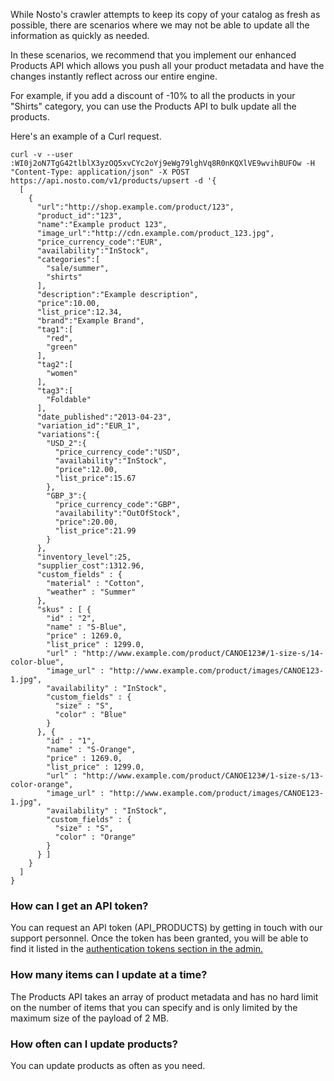 While Nosto's crawler attempts to keep its copy of your catalog as fresh as possible, there are scenarios where we may not be able to update all the information as quickly as needed.

In these scenarios, we recommend that you implement our enhanced Products API which allows you push all your product metadata and have the changes instantly reflect across our entire engine.

For example, if you add a discount of -10% to all the products in your "Shirts" category, you can use the Products API to bulk update all the products.

Here's an example of a Curl request.

```
curl -v --user :WI0j2oN7TgG42tlblX3yzOQ5xvCYc2oYj9eWg79lghVq8R0nKQXlVE9wvihBUFOw -H "Content-Type: application/json" -X POST https://api.nosto.com/v1/products/upsert -d '{  
  [
    {
      "url":"http://shop.example.com/product/123",
      "product_id":"123",
      "name":"Example product 123",
      "image_url":"http://cdn.example.com/product_123.jpg",
      "price_currency_code":"EUR",
      "availability":"InStock",
      "categories":[
        "sale/summer",
        "shirts"
      ],
      "description":"Example description",
      "price":10.00,
      "list_price":12.34,
      "brand":"Example Brand",
      "tag1":[
        "red",
        "green"
      ],
      "tag2":[
        "women"
      ],
      "tag3":[
        "Foldable"
      ],
      "date_published":"2013-­04-­23",
      "variation_id":"EUR_1",
      "variations":{
        "USD_2":{
          "price_currency_code":"USD",
          "availability":"InStock",
          "price":12.00,
          "list_price":15.67
        },
        "GBP_3":{
          "price_currency_code":"GBP",
          "availability":"OutOfStock",
          "price":20.00,
          "list_price":21.99
        }
      },
      "inventory_level":25,
      "supplier_cost":1312.96,
      "custom_fields" : {
        "material" : "Cotton",
        "weather" : "Summer"
      },
      "skus" : [ {
        "id" : "2",
        "name" : "S-Blue",
        "price" : 1269.0,
        "list_price" : 1299.0,
        "url" : "http://www.example.com/product/CANOE123#/1-size-s/14-color-blue",
        "image_url" : "http://www.example.com/product/images/CANOE123-1.jpg",
        "availability" : "InStock",
        "custom_fields" : {
          "size" : "S",
          "color" : "Blue"
        }
      }, {
        "id" : "1",
        "name" : "S-Orange",
        "price" : 1269.0,
        "list_price" : 1299.0,
        "url" : "http://www.example.com/product/CANOE123#/1-size-s/13-color-orange",
        "image_url" : "http://www.example.com/product/images/CANOE123-1.jpg",
        "availability" : "InStock",
        "custom_fields" : {
          "size" : "S",
          "color" : "Orange"
        }
      } ]
    }
  ]
}
```

### How can I get an API token?

You can request an API token (API_PRODUCTS) by getting in touch with our support personnel. Once the token has been granted, you will be able to find it listed in the [authentication tokens section in the admin.](https://help.nosto.com/settings-and-troubleshooting-faq/settings-authentication-tokens)

### How many items can I update at a time?

The Products API takes an array of product metadata and has no hard limit on the number of items that you can specify and is only limited by the maximum size of the payload of 2 MB.

### How often can I update products?

You can update products as often as you need.